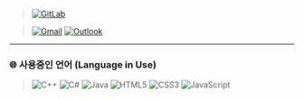 > [![GitLab](https://img.shields.io/badge/GitLab-E0844F?style=for-the-badge&logo=GitLab&logoColor=white)](https://gitlab.com/BanB3515)

> [![Gmail](https://img.shields.io/badge/Gmail-d14836?style=for-the-badge&logo=Gmail&logoColor=white&link=mailto:banb3515@gmail.com)](mailto:banb3515@gmail.com)
[![Outlook](https://img.shields.io/badge/Outlook-4374D9?style=for-the-badge&logo=Microsoft%20Outlook&logoColor=white&link=mailto:banb3515@outlook.kr)](mailto:banb3515@outlook.kr)

---

### 🌐 사용중인 언어 (Language in Use)
> ![C++](https://img.shields.io/badge/C++-4374D9?style=for-the-badge&logo=C%2B%2B&logoColor=white) 
> ![C#](https://img.shields.io/badge/C%23-A566FF?style=for-the-badge&logo=CSharp&logoColor=white) 
> ![Java](https://img.shields.io/badge/Java-DE4F4F?style=for-the-badge&logo=Java&logoColor=white) 
> ![HTML5](https://img.shields.io/badge/HTML5-DB3A00?style=for-the-badge&logo=HTML5&logoColor=white) 
![CSS3](https://img.shields.io/badge/CSS3-3DB7CC?style=for-the-badge&logo=CSS3&logoColor=white)
![JavaScript](https://img.shields.io/badge/JavaScript-F2CB61?style=for-the-badge&logo=JavaScript&logoColor=white)
